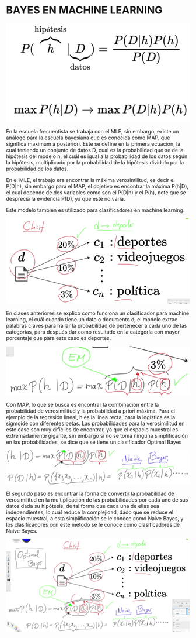 # BAYES EN MACHINE LEARNING

![](./imagenes/img55.png)

En la escuela frecuentista se trabaja con el MLE, sin embargo, existe un análogo para la escuela bayesiana que es conocida como MAP, que significa maximum a posteriori. Este se define en la primera ecuación, la cual teniendo un conjunto de datos D, cual es la probabilidad que se de la hipótesis del modelo h, el cuál es igual a la probabilidad de los datos según la hipótesis, multiplicado por la probabilidad de la hipótesis dividido por la probabilidad de los datos.

En el MLE, el trabajo era encontrar la máxima verosimilitud, es decir el P(D|h), sin embargo para el MAP, el objetivo es encontrar la máxima P(h|D), el cual depende de dos variables como son el P(D|h) y el P(h), note que se desprecia la evidencia P(D), ya que este no varía.

Este modelo también es utilizado para clasificadores en machine learning.

![](./imagenes/img56.png)

En clases anteriores se explico como funciona un clasificador para machine learning, el cuál cuando tiene un dato o documento d, el modelo extrae palabras claves para hallar la probabilidad de pertenecer a cada uno de las categorías, para después dar como resultado en la categoría con mayor porcentaje que para este caso es deportes.

![](./imagenes/img57.png)

Con MAP, lo que se busca es encontrar la combinación entre la probabilidad de verosimilitud y la probabilidad a priori máxima. Para el ejemplo de la regresión lineal, h es la línea recta, para la logística es la sigmoide con diferentes betas. Las probabilidades para  la verosimilitud en este caso son muy difíciles de encontrar, ya que el espacio muestral es extremadamente gigante, sin embargo si no se toma ninguna simplificación en las probabilidades, se dice que se tiene un clasificador Optimal Bayes

![](./imagenes/img58.png)

El segundo paso es encontrar la forma de convertir la probabilidad de verosimilitud en la multiplicación de las probabilidades por cada uno de sus datos dada su hipótesis, de tal forma que cada una de ellas sea independientes, lo cuál reduce la complejidad, dado que se reduce el espacio muestral, a esta simplificación se le conoce como Naive Bayes, y los clasificadores con este método se le conoce como clasificadores de Naive Bayes.

![](./imagenes/img59.png)